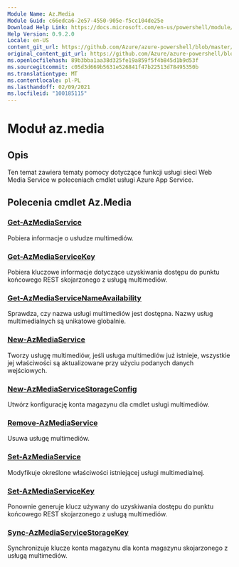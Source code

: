 ```yaml
---
Module Name: Az.Media
Module Guid: c66edca6-2e57-4550-905e-f5cc104de25e
Download Help Link: https://docs.microsoft.com/en-us/powershell/module/az.media
Help Version: 0.9.2.0
Locale: en-US
content_git_url: https://github.com/Azure/azure-powershell/blob/master/src/Media/Media/help/Az.Media.md
original_content_git_url: https://github.com/Azure/azure-powershell/blob/master/src/Media/Media/help/Az.Media.md
ms.openlocfilehash: 89b3bba1aa38d325fe19a859f5f4b845d1b9d53f
ms.sourcegitcommit: c05d3d669b5631e526841f47b22513d78495350b
ms.translationtype: MT
ms.contentlocale: pl-PL
ms.lasthandoff: 02/09/2021
ms.locfileid: "100185115"
---
```

# Moduł az.media
## Opis
Ten temat zawiera tematy pomocy dotyczące funkcji usługi sieci Web Media Service w poleceniach cmdlet usługi Azure App Service.

## Polecenia cmdlet Az.Media
### [Get-AzMediaService](Get-AzMediaService.md)
Pobiera informacje o usłudze multimediów.

### [Get-AzMediaServiceKey](Get-AzMediaServiceKey.md)
Pobiera kluczowe informacje dotyczące uzyskiwania dostępu do punktu końcowego REST skojarzonego z usługą multimediów.

### [Get-AzMediaServiceNameAvailability](Get-AzMediaServiceNameAvailability.md)
Sprawdza, czy nazwa usługi multimediów jest dostępna.
Nazwy usług multimedialnych są unikatowe globalnie.

### [New-AzMediaService](New-AzMediaService.md)
Tworzy usługę multimediów, jeśli usługa multimediów już istnieje, wszystkie jej właściwości są aktualizowane przy użyciu podanych danych wejściowych.

### [New-AzMediaServiceStorageConfig](New-AzMediaServiceStorageConfig.md)
Utwórz konfigurację konta magazynu dla cmdlet usługi multimediów.

### [Remove-AzMediaService](Remove-AzMediaService.md)
Usuwa usługę multimediów.

### [Set-AzMediaService](Set-AzMediaService.md)
Modyfikuje określone właściwości istniejącej usługi multimedialnej.

### [Set-AzMediaServiceKey](Set-AzMediaServiceKey.md)
Ponownie generuje klucz używany do uzyskiwania dostępu do punktu końcowego REST skojarzonego z usługą multimediów.

### [Sync-AzMediaServiceStorageKey](Sync-AzMediaServiceStorageKey.md)
Synchronizuje klucze konta magazynu dla konta magazynu skojarzonego z usługą multimediów.

